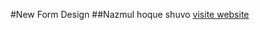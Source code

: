#New Form Design
##Nazmul hoque shuvo
[visite website](https://nazmulshuvo1.github.io/new-project/)
